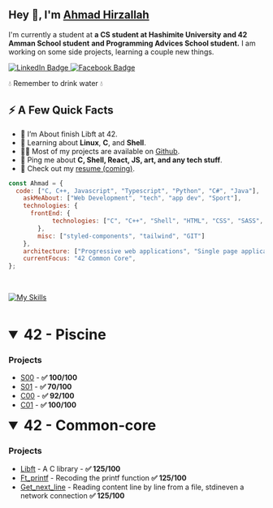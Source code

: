 <h2>Hey 👋, I'm <a href="https://www.linkedin.com/in/ahmad-hirzallah-7721412a5">Ahmad Hirzallah</a></h2>
<p>I'm currently a student at <strong>a CS student at Hashimite University</a></strong>  <strong>and 42 Amman School student</a></strong>  <strong>and Programming Advices School student.</a></strong> I am working on some side projects, learning a couple new things.</p>
<p>
  <a href="https://www.linkedin.com/in/ahmad-hirzallah-7721412a5">
    <img src="https://img.shields.io/badge/LinkedIn-0077B5?style=for-the-badge&logo=linkedin&logoColor=white" alt="LinkedIn Badge">
  </a> 
  <a href="https://www.facebook.com/Ahmadhirzallah0">
<img src="https://img.shields.io/badge/Facebook-1877F2?style=for-the-badge&logo=facebook&logoColor=white" alt="Facebook Badge">
  </a> 
</p>
<p>💧 Remember to drink water 💧</p>
<h2>⚡️ A Few Quick Facts</h2>
<ul>
  <li>🔭 I’m About finish Libft at 42.</li>
  <li>🧐 Learning about <strong>Linux</strong>, <strong>C</strong>, and <strong>Shell</strong>.</li>
  <li>👨‍💻 Most of my projects are available on <a href="https://github.com/AhmadHirzallah?tab=repositories">Github</a>.</li>
  <li>💬 Ping me about <strong>C, Shell, React, JS, art, and any tech stuff</strong>.</li>
  <li>📙 Check out my <a href="#">resume (coming)</a>.</li>
</ul>



```javascript
const Ahmad = {
  code: ["C, C++, Javascript", "Typescript", "Python", "C#", "Java"],
    askMeAbout: ["Web Development", "tech", "app dev", "Sport"],
    technologies: {
      frontEnd: {
            technologies: ["C", "C++", "Shell", "HTML", "CSS", "SASS", "JS", "React", "Typescript", "Redux", "Angular"],
        },
        misc: ["styled-components", "tailwind", "GIT"]
    },
    architecture: ["Progressive web applications", "Single page applications"],
    currentFocus: "42 Common Core",
};
```
<br>

[![My Skills](https://skillicons.dev/icons?i=c,cpp,js,ts,md,bash,vim,vscode,html,css,react,github,git)](https://skillicons.dev)

<br>
<br>

<details open>
<summary style="font-size: 2em;"> <b>42 - Piscine</b></summary>
  
### Projects

- [S00](https://github.com/MarkosComK/42Piscine/tree/main/S00) - <strong>✅ 100/100</strong>
- [S01](https://github.com/MarkosComK/42Piscine/tree/main/S01) - <strong>✅ 70/100</strong>
- [C00](https://github.com/MarkosComK/42Piscine/tree/main/C00) - <strong>✅ 92/100</strong>
- [C01](https://github.com/MarkosComK/42Piscine/tree/main/C01) - <strong>✅ 100/100</strong>

</details>

<details open>
<summary style="font-size: 2em;"> <b>42 - Common-core</b></summary>
  
### Projects

- [Libft](https://github.com/MarkosComK/42-Libft) - A C library - <strong>✅ 125/100</strong>
- [Ft_printf](https://github.com/MarkosComK/42-printf) - Recoding the printf function <strong>✅ 125/100</strong>
- [Get_next_line](https://github.com/MarkosComK/42-Get_next_line) - Reading content line by line from a file, stdineven a network connection <strong>✅ 125/100</strong>
